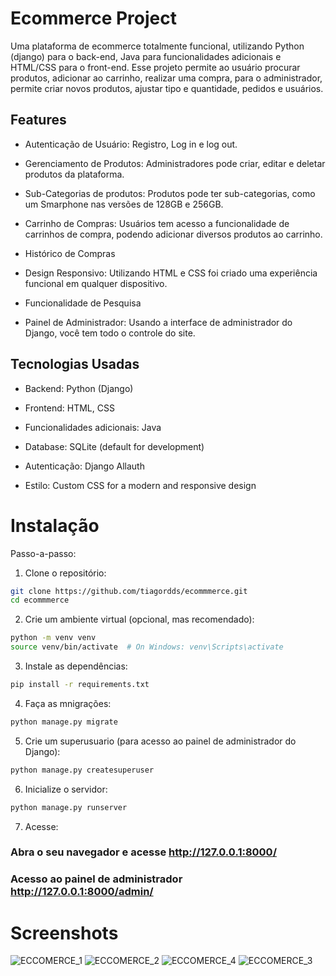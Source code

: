 # Ecommerce Project
Uma plataforma de ecommerce totalmente funcional, utilizando Python (django) para o back-end, Java para funcionalidades adicionais e HTML/CSS para o front-end. Esse projeto permite ao usuário procurar produtos, adicionar ao carrinho, realizar uma compra, para o administrador, permite criar novos produtos, ajustar tipo e quantidade, pedidos e usuários.


## Features
- Autenticação de Usuário: Registro, Log in e log out.

- Gerenciamento de Produtos: Administradores pode criar, editar e deletar produtos da plataforma.

- Sub-Categorias de produtos: Produtos pode ter sub-categorias, como um Smarphone nas versões de 128GB e 256GB.

- Carrinho de Compras: Usuários tem acesso a funcionalidade de carrinhos de compra, podendo adicionar diversos produtos ao carrinho.

- Histórico de Compras

- Design Responsivo: Utilizando HTML e CSS foi criado uma experiência funcional em qualquer dispositivo.

- Funcionalidade de Pesquisa

- Painel de Administrador: Usando a interface de administrador do Django, você tem todo o controle do site.

## Tecnologias Usadas
- Backend: Python (Django)

- Frontend: HTML, CSS

- Funcionalidades adicionais: Java

- Database: SQLite (default for development)

- Autenticação: Django Allauth

- Estilo: Custom CSS for a modern and responsive design

# Instalação
Passo-a-passo:

1. Clone o repositório:

```bash
git clone https://github.com/tiagordds/ecommmerce.git
cd ecommmerce
```

2. Crie um ambiente virtual (opcional, mas recomendado):

```bash
python -m venv venv
source venv/bin/activate  # On Windows: venv\Scripts\activate
```

3. Instale as dependências:

```bash
pip install -r requirements.txt
```


4. Faça as mnigrações:

```bash
python manage.py migrate
```

5. Crie um superusuario (para acesso ao painel de administrador do Django):

```bash
python manage.py createsuperuser
```

6. Inicialize o servidor:

```bash
python manage.py runserver
```


7. Acesse:

### Abra o seu navegador e acesse http://127.0.0.1:8000/

### Acesso ao painel de administrador http://127.0.0.1:8000/admin/

# Screenshots
![ECCOMERCE_1](https://github.com/user-attachments/assets/9a3128d6-6083-4964-bcad-826d26209441)
![ECCOMERCE_2](https://github.com/user-attachments/assets/c2de156f-3b2f-4795-9e0a-d59e9cc2f0bd)
![ECCOMERCE_4](https://github.com/user-attachments/assets/ac8d46ca-9020-46c1-9f6e-d3896784752b)
![ECCOMERCE_3](https://github.com/user-attachments/assets/fd7f2799-6a15-4973-adbf-2f0b990e2204)


